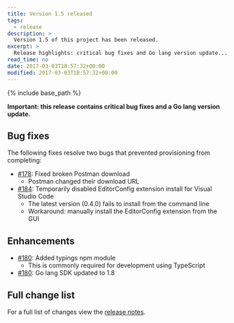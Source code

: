 ```yaml
---
title: Version 1.5 released
tags:
  - release
description: >
  Version 1.5 of this project has been released.
excerpt: >
  Release highlights: critical bug fixes and Go lang version update...
read_time: no
date: 2017-03-03T18:57:32+00:00
modified: 2017-03-03T18:57:32+00:00
---
```


{% include base_path %}

**Important: this release contains critical bug fixes and a Go lang version update.**

## Bug fixes

The following fixes resolve two bugs that prevented provisioning from
completing:

* [#178](https://github.com/gantsign/development-environment/pull/178):
  Fixed broken Postman download
    * Postman changed their download URL
* [#184](https://github.com/gantsign/development-environment/pull/184):
  Temporarily disabled EditorConfig extension install for Visual Studio Code
    * The latest version (0.4.0) fails to install from the command line
    * Workaround: manually install the EditorConfig extension from the GUI

## Enhancements

* [#180](https://github.com/gantsign/development-environment/pull/180):
  Added typings npm module
    * This is commonly required for development using TypeScript
* [#180](https://github.com/gantsign/development-environment/pull/183):
  Go lang SDK updated to 1.8

## Full change list

For a full list of changes view the
[release notes](https://github.com/gantsign/development-environment/releases/tag/1.5.0).
